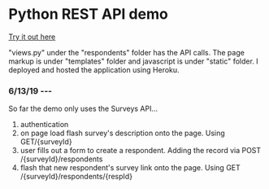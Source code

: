 # Python REST API demo

[Try it out here](https://restful-respondent.herokuapp.com/)

"views.py" under the "respondents" folder has the API calls. 
The page markup is under "templates" folder and javascript is under "static" folder. 
I deployed and hosted the application using Heroku. 

### 6/13/19 --- 

So far the demo only uses the Surveys API...

1. authentication 
2. on page load flash survey's description onto the page. Using GET/{surveyId}
3. user fills out a form to create a respondent. Adding the record via POST /{surveyId}/respondents
4. flash that new respondent's survey link onto the page. Using GET /{surveyId}/respondents/{respId} 
